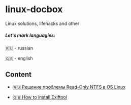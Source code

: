 # linux-docbox
Linux solutions, lifehacks and other

##### Let's mark languagies:

:ru: - russian

:uk: - english

## Content

- [:ru: Решение проблемы Read-Only NTFS в OS Linux](./docs/ru/2019-12-24-ru-ntfsfix.md)

- [:uk: How to install Exiftool](./docs/en/2019-12-25-en-exiftool.md)
